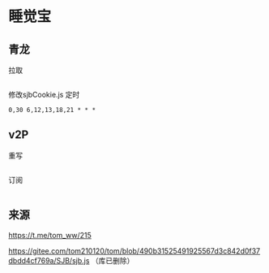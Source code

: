 # 睡觉宝

## 青龙
拉取
```
```
修改sjbCookie.js
定时
```
0,30 6,12,13,18,21 * * *
```

## v2P
重写
```
```
订阅
```
```

## 来源
https://t.me/tom_ww/215 

https://gitee.com/tom210120/tom/blob/490b31525491925567d3c842d0f37dbdd4cf769a/SJB/sjb.js （库已删除）

